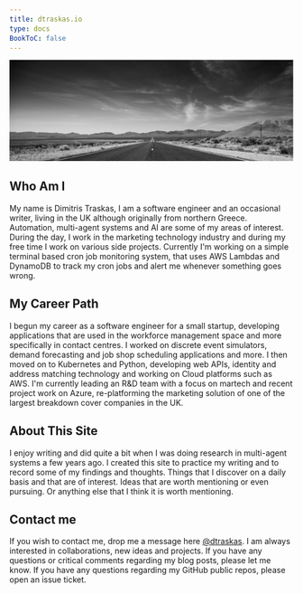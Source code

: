 ```yaml
---
title: dtraskas.io
type: docs
BookToC: false
---
```


![alt-text](photos/theroad.png "The Road")

## Who Am I

My name is Dimitris Traskas, I am a software engineer and an occasional writer, living in the UK although originally from northern Greece. Automation, multi-agent systems and AI are some of my areas of interest. During the day, I work in the marketing technology industry and during my free time I work on various side projects. Currently I'm working on a simple terminal based cron job monitoring system, that uses AWS Lambdas and DynamoDB to track my cron jobs and alert me whenever something goes wrong.


## My Career Path

I begun my career as a software engineer for a small startup, developing applications that are used in the workforce management space and more specifically in contact centres. I worked on discrete event simulators, demand forecasting and job shop scheduling applications and more. I then moved on to Kubernetes and Python, developing web APIs, identity and address matching technology and working on Cloud platforms such as AWS. I'm currently leading an R&D team with a focus on martech and recent project work on Azure, re-platforming the marketing solution of one of the largest breakdown cover companies in the UK.


## About This Site

I enjoy writing and did quite a bit when I was doing research in multi-agent systems a few years ago. I created this site to practice my writing and to record some of my findings and thoughts. Things that I discover on a daily basis and that are of interest. Ideas that are worth mentioning or even pursuing. Or anything else that I think it is worth mentioning. 

## Contact me

If you wish to contact me, drop me a message here [@dtraskas](https://twitter.com/dtraskas). I am always interested in collaborations, new ideas and projects. If you have any questions or critical comments regarding my blog posts, please let me know. If you have any questions regarding my GitHub public repos, please open an issue ticket.